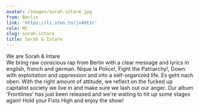 ```yaml
---
avatar: /images/sorah-intare.jpg
from: Berlin
link: 'https://li.sten.to/jv4Ut1r'
role: MC
slug: sorah-intare
title: Sorah & Intare
---
```

We are Sorah & Intare   
 We bring raw conscious rap from Berlin with a clear message and lyrics in english, french and german. Nique la Police!, Fight the Patriarchy!, Down with exploitation and oppression and into a self-organized life. Es geht nach oben. With the right amount of attitude, we reflect on the fucked up capitalist society we live in and make sure we lash out our anger. Our album 'Frontlines' has just been released and we're waiting to hit up some stages again! Hold your Fists High and enjoy the show!
